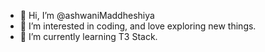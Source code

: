 - 👋 Hi, I’m @ashwaniMaddheshiya
- 👀 I’m interested in coding, and love exploring new things.
- 🌱 I’m currently learning T3 Stack.

<!---
ashwaniMaddheshiya/ashwaniMaddheshiya is a ✨ special ✨ repository because its `README.md` (this file) appears on your GitHub profile.
You can click the Preview link to take a look at your changes.
--->
